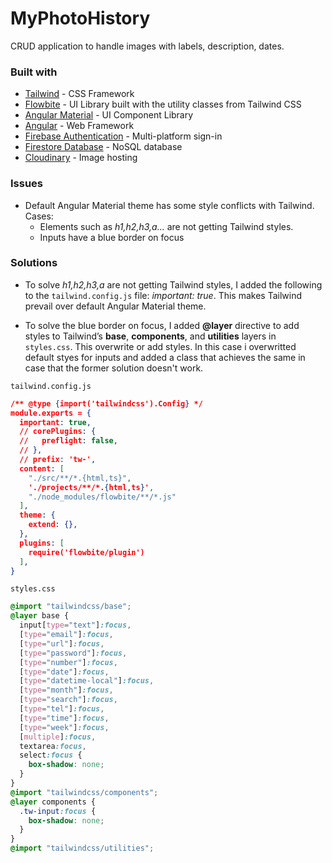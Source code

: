 # MyPhotoHistory

CRUD application to handle images with labels, description, dates.

<!-- - [Live Site](https://multi-step-form-gmaitor.vercel.app/) -->
<!-- - [Live Site](https://multi-step-form-gmaitor.vercel.app/) -->
<!-- - [Live Site](https://multi-step-form-gmaitor.vercel.app/) -->
<!-- - [Live Site](https://multi-step-form-gmaitor.vercel.app/) -->


### Built with

- [Tailwind](https://tailwindcss.com/) - CSS Framework
- [Flowbite](https://flowbite.com/) - UI Library built with the utility classes from Tailwind CSS
- [Angular Material](https://sonner.emilkowal.ski/) - UI Component Library
- [Angular](https://angular.io/) - Web Framework
- [Firebase Authentication](https://firebase.google.com/products/auth) - Multi-platform sign-in
- [Firestore Database](https://firebase.google.com/products/firestore) - NoSQL database
- [Cloudinary](https://cloudinary.com/) - Image hosting

### Issues

- Default Angular Material theme has some style conflicts with Tailwind. Cases:
  - Elements such as _h1,h2,h3,a..._ are not getting Tailwind styles.
  - Inputs have a blue border on focus

### Solutions

- To solve _h1,h2,h3,a_ are not getting Tailwind styles, I added the following to the `tailwind.config.js` file: _important: true_. This makes Tailwind prevail over default Angular Material theme.

- To solve the blue border on focus, I added **@layer** directive to add styles to Tailwind’s **base**, **components**, and **utilities** layers in `styles.css`.
  This overwrite or add styles. In this case i overwritted default styes for inputs and added a class that achieves the same in case that the former solution doesn't work.

`tailwind.config.js`

```json
/** @type {import('tailwindcss').Config} */
module.exports = {
  important: true,
  // corePlugins: {
  //   preflight: false,
  // },
  // prefix: 'tw-',
  content: [
    "./src/**/*.{html,ts}",
    './projects/**/*.{html,ts}',
    "./node_modules/flowbite/**/*.js"
  ],
  theme: {
    extend: {},
  },
  plugins: [
    require('flowbite/plugin')
  ],
}
```

`styles.css`

```css
@import "tailwindcss/base";
@layer base {
  input[type="text"]:focus,
  [type="email"]:focus,
  [type="url"]:focus,
  [type="password"]:focus,
  [type="number"]:focus,
  [type="date"]:focus,
  [type="datetime-local"]:focus,
  [type="month"]:focus,
  [type="search"]:focus,
  [type="tel"]:focus,
  [type="time"]:focus,
  [type="week"]:focus,
  [multiple]:focus,
  textarea:focus,
  select:focus {
    box-shadow: none;
  }
}
@import "tailwindcss/components";
@layer components {
  .tw-input:focus {
    box-shadow: none;
  }
}
@import "tailwindcss/utilities";
```
